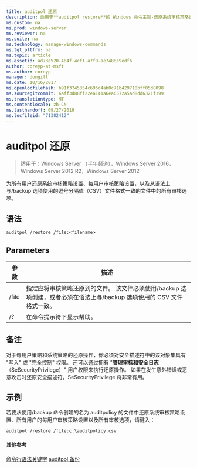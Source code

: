 ```yaml
---
title: auditpol 还原
description: 适用于**auditpol restore**的 Windows 命令主题-还原系统审核策略设置、所有用户的按用户审核策略设置，以及从语法上与逗号分隔值（CSV）文件格式一致的文件中的所有审核选项由/backup 选项使用。
ms.custom: na
ms.prod: windows-server
ms.reviewer: na
ms.suite: na
ms.technology: manage-windows-commands
ms.tgt_pltfrm: na
ms.topic: article
ms.assetid: ad73e520-484f-4cf1-a7f9-ae7488e9edf6
author: coreyp-at-msft
ms.author: coreyp
manager: dongill
ms.date: 10/16/2017
ms.openlocfilehash: b91f3745354c695c4ab0c71b429718bff05d8098
ms.sourcegitcommit: 6aff3d88ff22ea141a6ea6572a5ad8dd6321f199
ms.translationtype: MT
ms.contentlocale: zh-CN
ms.lasthandoff: 09/27/2019
ms.locfileid: "71382412"
---
```

# <a name="auditpol-restore"></a>auditpol 还原

>适用于：Windows Server （半年频道），Windows Server 2016，Windows Server 2012 R2，Windows Server 2012

为所有用户还原系统审核策略设置、每用户审核策略设置，以及从语法上与/backup 选项使用的逗号分隔值（CSV）文件格式一致的文件中的所有审核选项。

## <a name="syntax"></a>语法
```
auditpol /restore /file:<filename>
```
## <a name="parameters"></a>Parameters
|参数|描述|
|-------|--------|
|/file|指定应将审核策略还原到的文件。 该文件必须使用/backup 选项创建，或者必须在语法上与/backup 选项使用的 CSV 文件格式一致。|
|/?|在命令提示符下显示帮助。|
## <a name="remarks"></a>备注
对于每用户策略和系统策略的还原操作，你必须对安全描述符中的该对象集具有 "写入" 或 "完全控制" 权限。 还可以通过拥有 "**管理审核和安全日志**（SeSecurityPrivilege）" 用户权限来执行还原操作。 如果在发生意外错误或恶意攻击时还原安全描述符，SeSecurityPrivilege 将非常有用。
## <a name="BKMK_examples"></a>示例
若要从使用/backup 命令创建的名为 auditpolicy 的文件中还原系统审核策略设置、所有用户的每用户审核策略设置以及所有审核选项，请键入：
```
auditpol /restore /file:c:\auditpolicy.csv
```
#### <a name="additional-references"></a>其他参考
[命令行语法关键字](command-line-syntax-key.md)
[auditpol 备份](auditpol-backup.md)
